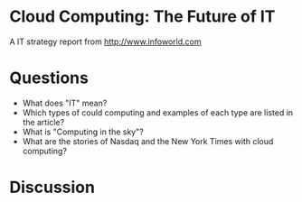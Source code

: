 # Cloud Computing: The Future of IT

A IT strategy report from <http://www.infoworld.com>

# Questions

*	What does "IT" mean?
*	Which types of could computing and examples of each type are listed in the article?
*	What is "Computing in the sky"?
*	What are the stories of Nasdaq and the New York Times with cloud computing?



# Discussion


